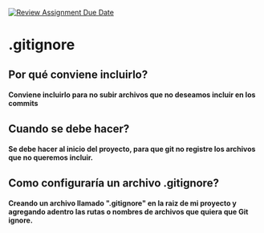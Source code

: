 [![Review Assignment Due Date](https://classroom.github.com/assets/deadline-readme-button-22041afd0340ce965d47ae6ef1cefeee28c7c493a6346c4f15d667ab976d596c.svg)](https://classroom.github.com/a/kl-E8VQf)

# .gitignore

## Por qué conviene incluirlo?

#### Conviene incluirlo para no subir archivos que no deseamos incluir en los commits

## Cuando se debe hacer?

#### Se debe hacer al inicio del proyecto, para que git no registre los archivos que no queremos incluir.

## Como configuraría un archivo .gitignore?

#### Creando un archivo llamado ".gitignore" en la raiz de mi proyecto y agregando adentro las rutas o nombres de archivos que quiera que Git ignore.

